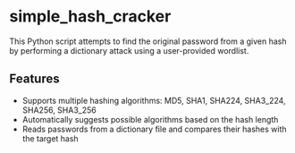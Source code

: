 # simple_hash_cracker

This Python script attempts to find the original password from a given hash by performing a dictionary attack using a user-provided wordlist.

## Features

- Supports multiple hashing algorithms: MD5, SHA1, SHA224, SHA3_224, SHA256, SHA3_256
- Automatically suggests possible algorithms based on the hash length
- Reads passwords from a dictionary file and compares their hashes with the target hash
